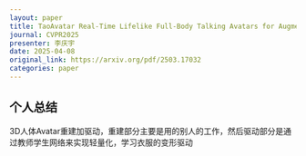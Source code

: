 ```yaml
---
layout: paper
title: TaoAvatar Real-Time Lifelike Full-Body Talking Avatars for Augmented Reality via 3D Gaussian Splatting
journal: CVPR2025
presenter: 李庆宇
date: 2025-04-08
original_link: https://arxiv.org/pdf/2503.17032
categories: paper
---
```



## 个人总结
3D人体Avatar重建加驱动，重建部分主要是用的别人的工作，然后驱动部分是通过教师学生网络来实现轻量化，学习衣服的变形驱动
